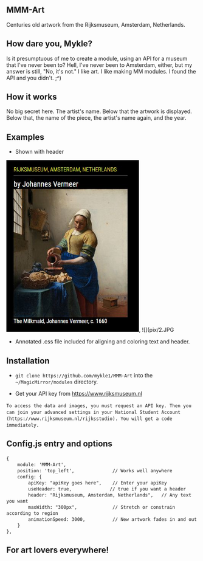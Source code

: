 ## MMM-Art

Centuries old artwork from the Rijksmuseum, Amsterdam, Netherlands.

## How dare you, Mykle?

Is it presumptuous of me to create a module, using an API for a museum that I've never been to?
Hell, I've never been to Amsterdam, either, but my answer is still, "No, it's not."
I like art. I like making MM modules. I found the API and you didn't. ;^)

## How it works

No big secret here. The artist's name. Below that the artwork is displayed.
Below that, the name of the piece, the artist's name again, and the year.

## Examples

* Shown with header

![](pix/1.JPG), ![](pix/2.JPG

* Annotated .css file included for aligning and coloring text and header.

## Installation

* `git clone https://github.com/mykle1/MMM-Art` into the `~/MagicMirror/modules` directory.

* Get your API key from https://www.rijksmuseum.nl

`To access the data and images, you must request an API key.
Then you can join your advanced settings in your National Student Account
(https://www.rijksmuseum.nl/rijksstudio).
You will get a code immediately.`


## Config.js entry and options

    {
        module: 'MMM-Art',
        position: 'top_left',              // Works well anywhere
        config: {
			apiKey: "apiKey goes here",    // Enter your apiKey
		    useHeader: true,              // true if you want a header
            header: "Rijksmuseum, Amsterdam, Netherlands",   // Any text you want
		    maxWidth: "300px",             // Stretch or constrain according to region
		    animationSpeed: 3000,          // New artwork fades in and out
        }
    },
	

## For art lovers everywhere!